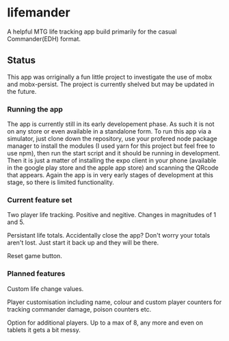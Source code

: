 # lifemander

A helpful MTG life tracking app build primarily for the casual Commander(EDH) format.

## Status

This app was orriginally a fun little project to investigate the use of mobx and mobx-persist. The project is currently shelved but may be updated in the future. 

### Running the app

The app is currently still in its early developement phase. As such it is not on any store or even available in a standalone form. To run this app via a simulator, just clone down the repository, use your profered node package manager to install the modules (I used yarn for this project but feel free to use npm), then run the start script and it should be running in development.
Then it is just a matter of installing the expo client in your phone (available in the google play store and the apple app store) and scanning the QRcode that appears. Again the app is in very early stages of development at this stage, so there is limited functionality.

### Current feature set

Two player life tracking. Positive and negitive. Changes in magnitudes of 1 and 5.

Persistant life totals. Accidentally close the app? Don't worry your totals aren't lost. Just start it back up and they will be there.

Reset game button. 

### Planned features

Custom life change values.

Player customisation including name, colour and custom player counters for tracking commander damage, poison counters etc.

Option for additional players. Up to a max of 8, any more and even on tablets it gets a bit messy.
